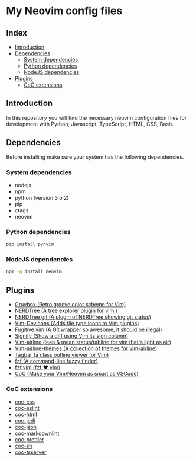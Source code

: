# My Neovim config files

## Index

- [Introduction](#introduction)
- [Dependencies](#dependencies)
  - [System dependencies](#system-dependencies)
  - [Python dependencies](#python-dependencies)
  - [NodeJS dependencies](#nodejs-dependencies)
- [Plugins](#plugins)
  - [CoC extensions](#coc-extensions)

## Introduction

In this repository you will find the necessary neovim configuration files for
development with Python, Javascript, TypeScript, HTML, CSS, Bash.

## Dependencies

Before installing make sure your system has the following dependencies.

### System dependencies

- nodejs
- npm
- python (version 3 o 2)
- pip
- ctags
- neovim

### Python dependencies

```bash
pip install pynvim
```

### NodeJS dependencies

```bash
npm -g install neovim
```

## Plugins

- [Gruvbox (Retro groove color scheme for Vim)](https://github.com/morhetz/gruvbox)
- [NERDTree (A tree explorer plugin for vim.)](https://github.com/preservim/nerdtree)
- [NERDTree git (A plugin of NERDTree showing git status)](https://github.com/Xuyuanp/nerdtree-git-plugin)
- [Vim-Devicons (Adds file type icons to Vim plugins)](https://github.com/ryanoasis/vim-devicons)
- [Fugitive.vim (A Git wrapper so awesome, it should be illegal)](https://github.com/tpope/vim-fugitive)
- [Signify (Show a diff using Vim its sign column)](https://github.com/mhinz/vim-signify)
- [Vim-airline (lean & mean status/tabline for vim that's light as air)](https://github.com/vim-airline/vim-airline)
- [Vim-airline-themes (A collection of themes for vim-airline)](https://github.com/vim-airline/vim-airline-themes)
- [Tagbar (a class outline viewer for Vim)](https://github.com/majutsushi/tagbar)
- [fzf (A command-line fuzzy finder)](https://github.com/junegunn/fzf)
- [fzf.vim (fzf ❤️ vim)](https://github.com/junegunn/fzf.vim)
- [CoC (Make your Vim/Neovim as smart as VSCode)](https://github.com/neoclide/coc.nvim)

### CoC extensions

- [coc-css](https://github.com/neoclide/coc-css)
- [coc-eslint](https://github.com/neoclide/coc-eslint)
- [coc-html](https://github.com/neoclide/coc-html)
- [coc-jedi](https://github.com/pappasam/coc-jedi)
- [coc-json](https://github.com/neoclide/coc-json)
- [coc-markdownlint](https://github.com/fannheyward/coc-markdownlint)
- [coc-prettier](https://github.com/neoclide/coc-prettier)
- [coc-sh](https://github.com/josa42/coc-sh)
- [coc-tsserver](https://github.com/neoclide/coc-tsserver)
